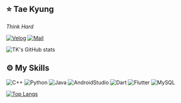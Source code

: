 ## ⭐️ Tae Kyung 

_Think Hard_


[![Velog]](https://velog.io/@kimtg1997)
[![Mail]](mailto:kimtg1997@pusan.ac.kr)

[Velog]: http://img.shields.io/badge/-%20Velog-96F2D7?style=flat-square&logo=github%20Sponsors&logoColor=white
[mail]: https://img.shields.io/badge/Mail-EA4335?style=flat-square&logo=Gmail&logoColor=white

![TK's GitHub stats](https://github-readme-stats.vercel.app/api?username=Tigerfriend1&show_icons=true&theme=dark)

<!--
**Tigerfriend1/Tigerfriend1** is a ✨ _special_ ✨ repository because its `README.md` (this file) appears on your GitHub profile.

Here are some ideas to get you started:

- 🔭 I’m currently working on ...
- 🌱 I’m currently learning ...
- 👯 I’m looking to collaborate on ...
- 🤔 I’m looking for help with ...
- 💬 Ask me about ...
- 📫 How to reach me: ...
- 😄 Pronouns: ...
- ⚡ Fun fact: ...
-->

<!--
- username=[사용자이름]
- langs_count=[화면에 표기될 언어갯수]
- layout=[화면에 리스트 형식 혹은 통계치로 보여질지 여부]
- theme=[default는 white배경. 그 외 theme는 github-readme-stats 참조]
- () = [위에 만든 자신의 username로 생성된 Repo주소]
-->

## ⚙️ My Skills

![C++](https://img.shields.io/badge/C++-00599C?style=for-the-badge&logo=C++&logoColor=white)
![Python](https://img.shields.io/badge/Python-3776AB?style=for-the-badge&logo=Python&logoColor=white)
![Java](https://img.shields.io/badge/Java-3766AB?style=for-the-badge&logo=Java&logoColor=white)
![AndroidStudio](https://img.shields.io/badge/AndroidStudio-3DDC84?style=for-the-badge&logo=AndroidStudio&logoColor=white)
![Dart](https://img.shields.io/badge/Dart-0175C2?style=for-the-badge&logo=Dart&logoColor=white)
![Flutter](https://img.shields.io/badge/Flutter-02569B?style=for-the-badge&logo=Flutter&logoColor=white)
![MySQL](https://img.shields.io/badge/MySQL-4479A1?style=for-the-badge&logo=MySQL&logoColor=white)

[![Top Langs](https://github-readme-stats.vercel.app/api/top-langs/?username=Tigerfriend1&langs_count=10&layout=compact&theme=dark&hide=javascript,html,css,roff,coffeescript,glsl)](https://github.com/Tigerfriend1/Tigerfriend1)
